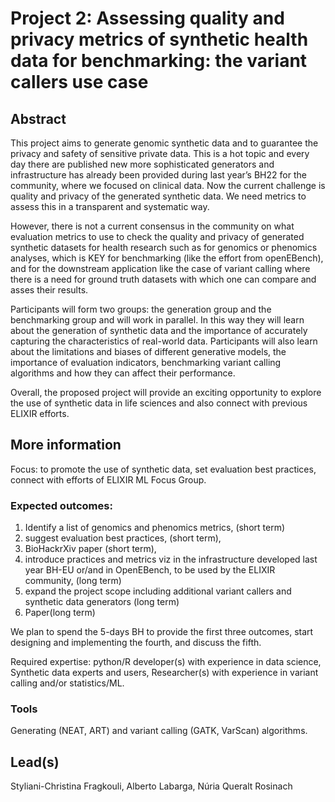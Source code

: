 # Project 2: Assessing quality and privacy metrics of synthetic health data for benchmarking: the variant callers use case

## Abstract

This project aims to generate genomic synthetic data and to guarantee the privacy and safety of sensitive private data. This is a hot topic and every day there are published new more sophisticated generators and infrastructure has already been provided during last year’s BH22 for the community, where we focused on clinical data. Now the current challenge is quality and privacy of the generated synthetic data. We need metrics to assess this in a transparent and systematic way.

However, there is not a current consensus in the community on what evaluation metrics to use to check the quality and privacy of generated synthetic datasets for health research such as for genomics or phenomics analyses, which is KEY for benchmarking (like the effort from openEBench), and for the downstream application like the case of variant calling where there is a need for ground truth datasets with which one can compare and asses their results.

Participants will form two groups: the generation group and the benchmarking group and will work in parallel. In this way they will learn about the generation of synthetic data and the importance of accurately capturing the characteristics of real-world data. Participants will also learn about the limitations and biases of different generative models, the importance of evaluation indicators, benchmarking variant calling algorithms and how they can affect their performance.

Overall, the proposed project will provide an exciting opportunity to explore the use of synthetic data in life sciences and also connect with previous ELIXIR efforts.

## More information

Focus: to promote the use of synthetic data, set evaluation best practices, connect with efforts of ELIXIR ML Focus Group.

### Expected outcomes:

 1. Identify a list of genomics and phenomics metrics, (short term)
 2. suggest evaluation best practices, (short term),
 3. BioHackrXiv paper (short term),
 4. introduce practices and metrics viz in the infrastructure developed last year BH-EU or/and in OpenEBench, to be used by the ELIXIR community, (long term) 
 5. expand the project scope including additional variant callers and synthetic data generators (long term)
 6. Paper(long term)

We plan to spend the 5-days BH to provide the first three outcomes, start designing and implementing the fourth, and discuss the fifth.

Required expertise: python/R developer(s) with experience in data science, Synthetic data experts and users, Researcher(s) with experience in variant calling and/or statistics/ML.

### Tools

Generating (NEAT, ART) and variant calling (GATK, VarScan) algorithms.

## Lead(s)

Styliani-Christina Fragkouli, Alberto Labarga, Núria Queralt Rosinach


